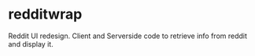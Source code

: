 redditwrap
==========

Reddit UI redesign. Client and Serverside code to retrieve info from reddit and display it. 
